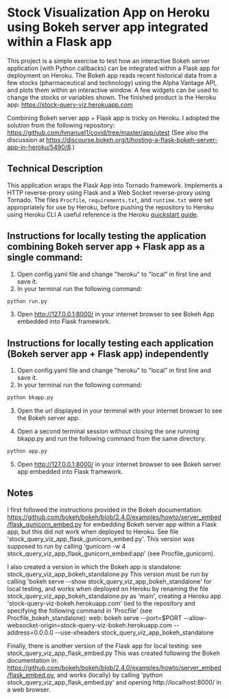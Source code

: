 # Stock Visualization App on Heroku using Bokeh server app integrated within a Flask app  

This project is a simple exercise to test how an interactive Bokeh server application (with Python callbacks) 
can be integrated within a Flask app for deployment on Heroku.
The Bokeh app reads recent historical data from a few stocks (pharmaceutical and technology) using the Alpha Vantage API,
and plots them within an interactive window. A few widgets can be used to change the stocks or variables shown.
The finished product is the Heroku app: https://stock-query-viz.herokuapp.com

Combining Bokeh server app + Flask app is tricky on Heroku.
I adopted the solution from the following repository:
https://github.com/hmanuel1/covid/tree/master/app/utest
(See also the discussion at https://discourse.bokeh.org/t/hosting-a-flask-bokeh-server-app-in-heroku/5490/8.)

## Technical Description

This application wraps the Flask App into Tornado framework. Implements a HTTP reverse-proxy using Flask and a Web Socket reverse-proxy using Tornado.
The files `Procfile`, `requirements.txt`, and `runtime.txt` were set appropriately for use by Heroku, before pushing the repository to Heroku using Heroku CLI
A useful reference is the Heroku [quickstart guide](https://devcenter.heroku.com/articles/getting-started-with-python).

## Instructions for locally testing the application combining Bokeh server app + Flask app as a single command:

1. Open config.yaml file and change "heroku" to "local" in first line and save it.
2. In your terminal run the following command:

``` Python
python run.py
```

3. Open http://127.0.0.1:8000/ in your internet browser to see Bokeh App embedded into Flask framework.

## Instructions for locally testing each application (Bokeh server app + Flask app) independently

1. Open config.yaml file and change "heroku" to "local" in first line and save it.
2. In your terminal run the following command:

``` Python
python bkapp.py
```

3. Open the url displayed in your terminal with your internet browser to see the Bokeh server app.

4. Open a second terminal session without closing the one running bkapp.py and run the following command from the same directory.

``` Python
python app.py
```

5. Open http://127.0.0.1:8000/ in your internet browser to see Bokeh server app embedded into Flask framework.

## Notes

I first followed the instructions provided in the Bokeh documentation:
https://github.com/bokeh/bokeh/blob/2.4.0/examples/howto/server_embed/flask_gunicorn_embed.py
for embedding Bokeh server app within a Flask app, but this did not work when deployed to Heroku.
See file 'stock_query_viz_app_flask_gunicorn_embed.py'.
This version was supposed to run by calling 'gunicorn -w 4 stock_query_viz_app_flask_gunicorn_embed:app' (see Procfile_gunicorn). 

I also created a version in which the Bokeh app is standalone: stock_query_viz_app_bokeh_standalone.py
This version must be run by calling 'bokeh serve --show stock_query_viz_app_bokeh_standalone' for local testing, 
and works when deployed on Heroku by renaming the file stock_query_viz_app_bokeh_standalone.py as 'main', 
creating a Heroku app 'stock-query-viz-bokeh.herokuapp.com' tied to the repository
and specifying the following command in 'Procfile' (see Procfile_bokeh_standalone):
web: bokeh serve --port=$PORT --allow-websocket-origin=stock-query-viz-bokeh.herokuapp.com --address=0.0.0.0 --use-xheaders stock_query_viz_app_bokeh_standalone

Finally, there is another version of the Flask app for local testing: see stock_query_viz_app_flask_embed.py
This was created following the Bokeh documentation in:
https://github.com/bokeh/bokeh/blob/2.4.0/examples/howto/server_embed/flask_embed.py, 
and works (locally) by calling 'python stock_query_viz_app_flask_embed.py' and opening http://localhost:8000/ in a web browser.